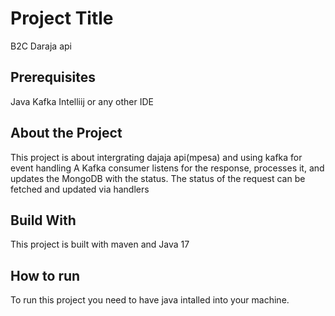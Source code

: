 # Project Title
B2C Daraja api 

## Prerequisites
Java
Kafka
Intelliij or any other IDE

## About the Project
This project is about intergrating dajaja api(mpesa) and using kafka for event handling
A Kafka consumer listens for the response, processes it, and updates the MongoDB with the status.
The status of the request can be fetched and updated via handlers

## Build With
This project is built with maven and Java 17

## How to run
To run this project you need to have java intalled into your machine.
